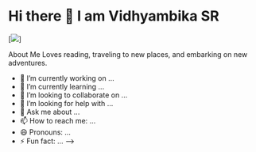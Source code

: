 # Hi there 👋 I am Vidhyambika SR
[![](https://github.com/Vidhyambika/Vidhyambika/blob/133fb215742d20a1d242613ffd2d9143fea3c3f4/VIDHYAMBIKA'S%20VISION.gif)]

About Me
 Loves reading, traveling to new places, and embarking on new adventures.

- 🔭 I’m currently working on ...
- 🌱 I’m currently learning ...
- 👯 I’m looking to collaborate on ...
- 🤔 I’m looking for help with ...
- 💬 Ask me about ...
- 📫 How to reach me: ...
- 😄 Pronouns: ...
- ⚡ Fun fact: ...
-->
